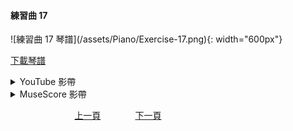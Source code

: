 ﻿---
keywords: 吳老師鋼琴教學 - 練習曲 17
---
<h4>練習曲 17</h4> 
![練習曲 17 琴譜](/assets/Piano/Exercise-17.png){: width="600px"}

<a href="/assets/Piano/Exercise-17.pdf" target="_blank">下載琴譜</a>


<details>
  <summary>YouTube 影帶</summary>
<ol>
<iframe width="560" height="315" src="https://www.youtube.com/embed/UOEuwL69DRY" title="練習曲 17" frameborder="0" allow="accelerometer; autoplay; clipboard-write; encrypted-media; gyroscope; picture-in-picture; web-share" allowfullscreen></iframe>
</ol>
</details>

<details>
  <summary>MuseScore 影帶</summary>
<ol>
<a href="https://musescore.com/user/65457238/scores/11042035?share=copy_link" target="_blank">Open to Play</a>
</ol>
</details>


&nbsp;&nbsp;&nbsp;&nbsp;&nbsp;&nbsp;&nbsp;&nbsp;&nbsp;&nbsp;&nbsp;&nbsp;
&nbsp;&nbsp;&nbsp;&nbsp;&nbsp;&nbsp;&nbsp;&nbsp;&nbsp;&nbsp;&nbsp;&nbsp;
[上一頁](Practice14)
&nbsp;&nbsp;&nbsp;&nbsp;&nbsp;&nbsp;&nbsp;&nbsp;&nbsp;&nbsp;&nbsp;&nbsp;
[下一頁](Practice18)






